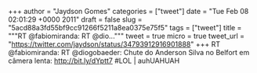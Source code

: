 
+++
author = "Jaydson Gomes"
categories = ["tweet"]
date = "Tue Feb 08 02:01:29 +0000 2011"
draft = false
slug = "5acd88a3fd55bf9cc91266f5211a8ea0375e75f5"
tags = ["tweet"]
title = """RT @fabiomiranda: RT @dio..."""
tweet = true
micro = true
tweet_url = "https://twitter.com/jaydson/status/34793912916901888"
+++
RT @fabiomiranda: RT @diogobaeder: Chute do Anderson Silva no Belfort em câmera lenta: http://bit.ly/dYptt7 #LOL | auhUAHUAH

